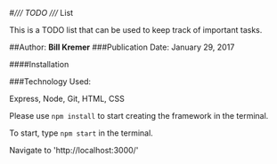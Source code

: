 #*/// TODO ///* List

This is a TODO list that can be used to keep track of important tasks.

##Author: **Bill Kremer**
###Publication Date: January 29, 2017

####Installation

###Technology Used:

Express, Node, Git, HTML, CSS

Please use ```npm install``` to start creating the framework in the terminal.

To start, type ```npm start``` in the terminal.

Navigate to 'http://localhost:3000/'
